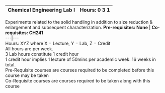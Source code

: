 **Chemical Engineering Lab I** | **Hours: 0 3 1**  
---|---  
Experiments related to the solid handling in addition to size reduction & enlargement and subsequent characterization.
**Pre-requisites: None** | **Co-requisites: CH241**  
---|---  
Hours: XYZ where X = Lecture, Y = Lab, Z = Credit  
All hours are per week.  
3 Lab hours constitute 1 credit hour  
1 credit hour implies 1 lecture of 50mins per academic week. 16 weeks in total.  
Pre-Requisite courses are courses required to be completed before this course may be taken  
Co-Requisite courses are courses required to be taken along with this course
